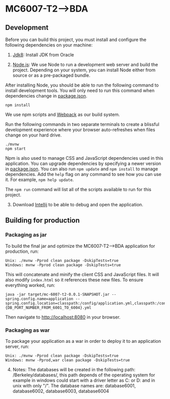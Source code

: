 # MC6007-T2-->BDA

## Development

Before you can build this project, you must install and configure the following dependencies on your machine:

1. [Jdk8][]: Install JDK from Oracle

2. [Node.js][]: We use Node to run a development web server and build the project.
   Depending on your system, you can install Node either from source or as a pre-packaged bundle.

After installing Node, you should be able to run the following command to install development tools.
You will only need to run this command when dependencies change in [package.json](package.json).

    npm install

We use npm scripts and [Webpack][] as our build system.

Run the following commands in two separate terminals to create a blissful development experience where your browser
auto-refreshes when files change on your hard drive.

    ./mvnw
    npm start

Npm is also used to manage CSS and JavaScript dependencies used in this application. You can upgrade dependencies by
specifying a newer version in [package.json](package.json). You can also run `npm update` and `npm install` to manage dependencies.
Add the `help` flag on any command to see how you can use it. For example, `npm help update`.

The `npm run` command will list all of the scripts available to run for this project.

3. Download [Intellij][] to be able to debug and open the application.

## Building for production

### Packaging as jar

To build the final jar and optimize the MC6007-T2-->BDA application for production, run:

    Unix: ./mvnw -Pprod clean package -DskipTests=true
    Windows: mvnw -Pprod clean package -DskipTests=true

This will concatenate and minify the client CSS and JavaScript files. It will also modify `index.html` so it references these new files.
To ensure everything worked, run:

    java -jar target/mc-6007-t2-0.0.1-SNAPSHOT.jar --spring.config.name=application --spring.config.location=classpath:/config/application.yml,classpath:/config/application-{DB_PORT_NUMBER_FROM_6001_TO_6004}.yml

Then navigate to [http://localhost:8080](http://localhost:8080) in your browser.

### Packaging as war

To package your application as a war in order to deploy it to an application server, run:

    Unix: ./mvnw -Pprod clean package -DskipTests=true
    Windows: mvnw -Pprod,war clean package -DskipTests=true

4. Notes:
   The databases will be created in the following path: /Berkeley/databases/, this path depends of the operating system for example in windows could start with a driver letter as C: or D: and in unix with only "/".
   The database names are: database6001, database6002, database6003, database6004

[node.js]: https://nodejs.org/
[webpack]: https://webpack.github.io/
[intellij]: https://www.jetbrains.com/idea/download/#section=windows/
[jdk8]: https://www.oracle.com/technetwork/java/javase/downloads/jdk8-downloads-2133151.html
